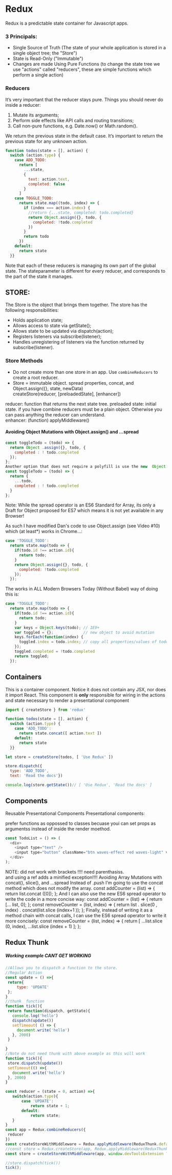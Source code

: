 # Redux
Redux is a predictable state container for Javascript apps. 

### 3 Principals:
- Single Source of Truth (The state of your whole application is stored in a single object tree; the "Store")
-  State is Read-Only ("Immutable")
-  Changes are made Using Pure Functions (to change the state tree we use "actions" called "reducers", these are simple functions which perform a single action)  

### Reducers
 It’s very important that the reducer stays pure. Things you should never do inside a reducer:
1.  Mutate its arguments;
2. Perform side effects like API calls and routing transitions;
3. Call non-pure functions, e.g. Date.now() or Math.random().
 
 We return the previous state in the default case. It’s important to return the previous state for any unknown action.

```javascript
function todos(state = [], action) {
  switch (action.type) {
    case ADD_TODO:
      return [
        ...state,
        {
          text: action.text,
          completed: false
        }
      ]
    case TOGGLE_TODO:
      return state.map((todo, index) => {
        if (index === action.index) {
          //return {...state, completed: todo.completed}
          return Object.assign({}, todo, {
            completed: !todo.completed
          })
        }
        return todo
      })
    default:
      return state
  }}
```
Note that each of these reducers is managing its own part of the global state. The stateparameter is different for every reducer, and corresponds to the part of the state it manages.

## STORE:

The Store is the object that brings them together. The store has the following responsibilities:

* Holds application state;
* Allows access to state via getState();
* Allows state to be updated via dispatch(action);
* Registers listeners via subscribe(listener);
* Handles unregistering of listeners via the function returned by subscribe(listener).

### Store Methods
- Do not create more than one store in an app. Use `combineReducers` to create a root reducer. 
- Store = immutable object. spread properties, concat, and Object.assign({}, state, newData)  
createStore(reducer, [preloadedState], [enhancer])

reducer: function that returns the next state tree. 
preloaded state: initial state. if you have combine reducers must be a plain object. Otherwise you can pass anything the reducer can understand.  
enhancer: (function) applyMiddleware()  

#### Avoiding Object Mutations with Object.assign() and ...spread
```javascript
const toggleTodo = (todo) => {
  return Object .assign({}, todo, {
    completed : ! todo.completed
  });
};
Another option that does not require a polyfill is use the new  Object  spread operator  which is not part of ES6 however it is proposed for ES7 it is "fairly popular" and it is  enabled in Babel if you use the "stage 2 preset":
const toggleTodo = (todo) => {
  return {
    ...todo,
    completed : ! todo.completed
  }
};
```


Note: While the spread operator is an ES6 Standard for Array, its only a Draft for Object proposed for ES7 which means it is not yet available in any Browser!   

As such I have modified Dan's code to use Object.assign (see Video #10) which (at least*) works in Chrome...:
```javascript
case 'TOGGLE_TODO':
  return state.map(todo => {
    if(todo.id !== action.id){
      return todo;
    }
    return Object.assign({}, todo, {
      completed: !todo.completed
    });
  });
```
The works in ALL Modern Browsers Today (Without Babel) way of doing this is:
```javascript
case 'TOGGLE_TODO':
  return state.map(todo => {
    if(todo.id !== action.id){
      return todo;
    }
    var keys = Object.keys(todo); // IE9+
    var toggled = {};             // new object to avoid mutation
    keys.forEach(function(index) {
      toggled.index = todo.index; // copy all properties/values of todo
    });
    toggled.completed = !todo.completed
    return toggled;
  });
```
## Containers
 This is a container component. Notice it does not contain any JSX,
    nor does it import React. This component is **only** responsible for
    wiring in the actions and state necessary to render a presentational
    component 

```javascript
import { createStore } from 'redux'

function todos(state = [], action) {
  switch (action.type) {
    case 'ADD_TODO':
      return state.concat([ action.text ])
    default:
      return state
  }}

let store = createStore(todos, [ 'Use Redux' ])

store.dispatch({
  type: 'ADD_TODO',
  text: 'Read the docs'})

console.log(store.getState())// [ 'Use Redux', 'Read the docs' ]
```
	
## Components

Reusable Presentational Components
Presentational components:

prefer functions as oppossed to classes becuase youi can set props as argumentss instead of inside the render moethod. 


```javascript
const TodoList = () => (
  <div>
    <input type="text" />
    <input type="button" className="btn waves-effect red waves-light" value="click"/>
  </div>
);
```
NOTE: did not work with brackets !!!! need parenthasiss.      
and using a ref adds a minified exception!!!!
Avoiding Array Mutations with concat(), slice(), and ...spread
Instead of .push I'm going to use the  concat method which does not modify the array.
const addCounter = (list) => {
  return list.concat ([0]);
};
And I can also use the new ES6  spread operator to write the code in a more concise way:
const addCounter = (list) => {
  return [... list, 0];
};
const removeCounter = (list, index) => {
  return list
    . slice(0 , index)
    . concat(list.slice (index+1 ));
};
Finally, instead of writing it as a method chain with  concat calls, I can use the ES6  spread operator to write it more concisely:
const removeCounter = (list, index) => {
  return [
    ...list.slice (0, index),
    ...list.slice (index + 1)
  ];
};


## Redux Thunk

##### Working example CANT GET WORKING
 ```javascript
//Allows you to dispatch a function to the store.
//Regular Action
const update = () =>{
  return{
      type: 'UPDATE'
  };
}
//thunk  function
function tick(){
  return function(dispatch, getState){
    console.log('hello')
    dispatch(update())
    setTimeout( () => {
      document.write('hello')
    }, 2000)
  }

}
//Note do not need thunk with above example as this will work
function tick(){
  store.dispatch(update())
  setTimeout(() =>{
    document.write('hello')
  }, 2000)
}

const reducer = (state = 0, action) =>{
    switch(action.type){
        case 'UPDATE':
            return state + 1;
        default:
            return state;
    }
}
const app = Redux.combineReducers({
  reducer
})
const createStoreWithMiddleware = Redux.applyMiddleware(ReduxThunk.default)(Redux.createStore)
//const store = Redux.createStore(app, Redux.applyMiddleware(ReduxThunk.default), window.devToolsExtension ? window.devToolsExtension() : undefined);
const store = createStoreWithMiddleware(app, window.devToolsExtension ? window.devToolsExtension() : undefined)

//store.dispatch(tick())
tick();
```
